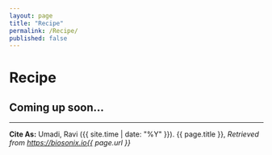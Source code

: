 ```yaml
---
layout: page
title: "Recipe"
permalink: /Recipe/
published: false
---
```


# Recipe

## Coming up soon...

-----------

**Cite As:**  Umadi, Ravi ({{ site.time | date: "%Y" }}). {{ page.title }},  _Retrieved from https://biosonix.io{{ page.url }}_
